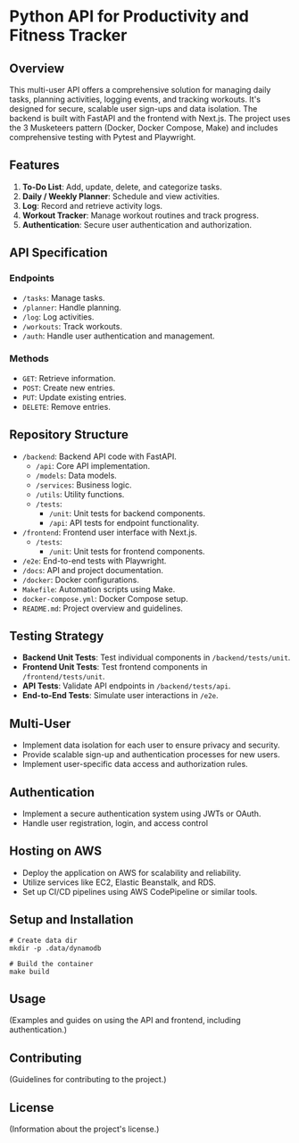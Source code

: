 # Python API for Productivity and Fitness Tracker

## Overview
This multi-user API offers a comprehensive solution for managing daily tasks, planning activities, logging events, and tracking workouts. It's designed for secure, scalable user sign-ups and data isolation. The backend is built with FastAPI and the frontend with Next.js. The project uses the 3 Musketeers pattern (Docker, Docker Compose, Make) and includes comprehensive testing with Pytest and Playwright.

## Features
1. **To-Do List**: Add, update, delete, and categorize tasks.
2. **Daily / Weekly Planner**: Schedule and view activities.
3. **Log**: Record and retrieve activity logs.
4. **Workout Tracker**: Manage workout routines and track progress.
5. **Authentication**: Secure user authentication and authorization.

## API Specification
### Endpoints
- `/tasks`: Manage tasks.
- `/planner`: Handle planning.
- `/log`: Log activities.
- `/workouts`: Track workouts.
- `/auth`: Handle user authentication and management.

### Methods
- `GET`: Retrieve information.
- `POST`: Create new entries.
- `PUT`: Update existing entries.
- `DELETE`: Remove entries.

## Repository Structure
- `/backend`: Backend API code with FastAPI.
  - `/api`: Core API implementation.
  - `/models`: Data models.
  - `/services`: Business logic.
  - `/utils`: Utility functions.
  - `/tests`: 
    - `/unit`: Unit tests for backend components.
    - `/api`: API tests for endpoint functionality.
- `/frontend`: Frontend user interface with Next.js.
  - `/tests`: 
    - `/unit`: Unit tests for frontend components.
- `/e2e`: End-to-end tests with Playwright.
- `/docs`: API and project documentation.
- `/docker`: Docker configurations.
- `Makefile`: Automation scripts using Make.
- `docker-compose.yml`: Docker Compose setup.
- `README.md`: Project overview and guidelines.

## Testing Strategy
- **Backend Unit Tests**: Test individual components in `/backend/tests/unit`.
- **Frontend Unit Tests**: Test frontend components in `/frontend/tests/unit`.
- **API Tests**: Validate API endpoints in `/backend/tests/api`.
- **End-to-End Tests**: Simulate user interactions in `/e2e`.

## Multi-User
- Implement data isolation for each user to ensure privacy and security.
- Provide scalable sign-up and authentication processes for new users.
- Implement user-specific data access and authorization rules.

## Authentication
- Implement a secure authentication system using JWTs or OAuth.
- Handle user registration, login, and access control

## Hosting on AWS
- Deploy the application on AWS for scalability and reliability.
- Utilize services like EC2, Elastic Beanstalk, and RDS.
- Set up CI/CD pipelines using AWS CodePipeline or similar tools.

## Setup and Installation

```shell
# Create data dir
mkdir -p .data/dynamodb

# Build the container
make build

```

## Usage
(Examples and guides on using the API and frontend, including authentication.)

## Contributing
(Guidelines for contributing to the project.)

## License
(Information about the project's license.)
